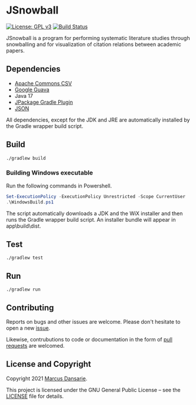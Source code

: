 # JSnowball
[![License: GPL v3](https://img.shields.io/badge/License-GPL%20v3-blue.svg)](https://www.gnu.org/licenses/gpl-3.0)
[![Build Status](https://travis-ci.com/github/dansarie/jsnowball.svg?branch=master)](https://travis-ci.com/dansarie/jsnowball)

JSnowball is a program for performing systematic literature studies through snowballing and for visualization of citation relations between academic papers.

## Dependencies

* [Apache Commons CSV](https://commons.apache.org/proper/commons-csv/)
* [Google Guava](https://github.com/google/guava)
* Java 17
* [JPackage Gradle Plugin](https://github.com/petr-panteleyev/jpackage-gradle-plugin)
* [JSON](https://www.json.org/json-en.html)

All dependencies, except for the JDK and JRE are automatically installed by the Gradle wrapper build script.

## Build

```
./gradlew build
```

### Building Windows executable

Run the following commands in Powershell.
```powershell
Set-ExecutionPolicy -ExecutionPolicy Unrestricted -Scope CurrentUser
.\WindowsBuild.ps1
```
The script automatically downloads a JDK and the WiX installer and then runs the Gradle wrapper build script. An installer bundle will appear in app\build\dist.

## Test

```
./gradlew test
```

## Run

```
./gradlew run
```

## Contributing

Reports on bugs and other issues are welcome. Please don't hesitate to open a new
[issue](https://github.com/dansarie/jsnowball/issues).

Likewise, contrubutions to code or documentation in the form of
[pull requests](https://github.com/dansarie/jsnowball/pulls) are welcomed.

## License and Copyright

Copyright 2021 [Marcus Dansarie](https://github.com/dansarie).

This project is licensed under the GNU General Public License – see the [LICENSE](LICENSE)
file for details.